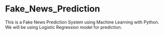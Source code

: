 # Fake_News_Prediction

This is a Fake News Prediction System using Machine Learning with Python. We will be using Logistic Regression model for prediction.
